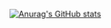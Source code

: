 [![Anurag's GitHub stats](https://github-readme-stats.vercel.app/api?username=KaiAHanes)](https://github.com/anuraghazra/github-readme-stats)
